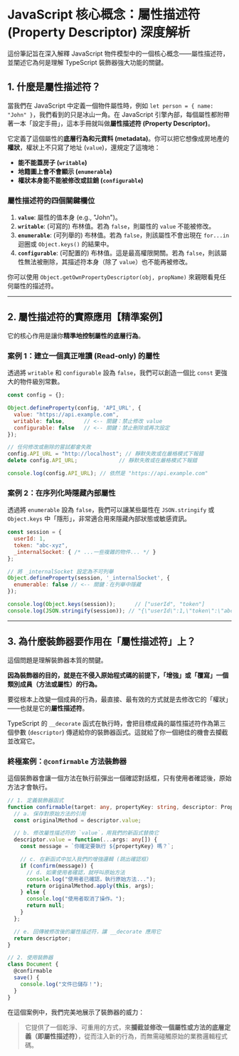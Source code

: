 # JavaScript 核心概念：屬性描述符 (Property Descriptor) 深度解析

這份筆記旨在深入解釋 JavaScript 物件模型中的一個核心概念——屬性描述符，並闡述它為何是理解 TypeScript 裝飾器強大功能的關鍵。

## 1. 什麼是屬性描述符？

當我們在 JavaScript 中定義一個物件屬性時，例如 `let person = { name: "John" }`，我們看到的只是冰山一角。在 JavaScript 引擎內部，每個屬性都附帶著一本「設定手冊」，這本手冊就叫做**屬性描述符 (Property Descriptor)**。

它定義了這個屬性的**底層行為和元資料 (metadata)**。你可以把它想像成房地產的**權狀**，權狀上不只寫了地址 (`value`)，還規定了這塊地：
-   **能不能蓋房子 (`writable`)**
-   **地籍圖上會不會顯示 (`enumerable`)**
-   **權狀本身能不能被修改或註銷 (`configurable`)**

### 屬性描述符的四個關鍵欄位

1.  **`value`**: 屬性的值本身 (e.g., "John")。
2.  **`writable`**: (可寫的) 布林值。若為 `false`，則屬性的 `value` 不能被修改。
3.  **`enumerable`**: (可列舉的) 布林值。若為 `false`，則該屬性不會出現在 `for...in` 迴圈或 `Object.keys()` 的結果中。
4.  **`configurable`**: (可配置的) 布林值。這是最高權限開關。若為 `false`，則該屬性無法被刪除，其描述符本身（除了 `value`）也不能再被修改。

你可以使用 `Object.getOwnPropertyDescriptor(obj, propName)` 來親眼看見任何屬性的描述符。

---

## 2. 屬性描述符的實際應用【精準案例】

它的核心作用是讓你**精準地控制屬性的底層行為**。

### 案例 1：建立一個真正唯讀 (Read-only) 的屬性

透過將 `writable` 和 `configurable` 設為 `false`，我們可以創造一個比 `const` 更強大的物件級別常數。

```javascript
const config = {};

Object.defineProperty(config, 'API_URL', {
  value: "https://api.example.com",
  writable: false,      // <-- 關鍵：禁止修改 value
  configurable: false   // <-- 關鍵：禁止刪除或再次設定
});

// 任何修改或刪除的嘗試都會失敗
config.API_URL = "http://localhost"; // 靜默失敗或在嚴格模式下報錯
delete config.API_URL;             // 靜默失敗或在嚴格模式下報錯

console.log(config.API_URL); // 依然是 "https://api.example.com"
```

### 案例 2：在序列化時隱藏內部屬性

透過將 `enumerable` 設為 `false`，我們可以讓某些屬性在 `JSON.stringify` 或 `Object.keys` 中「隱形」，非常適合用來隱藏內部狀態或敏感資訊。

```javascript
const session = {
  userId: 1,
  token: "abc-xyz",
  _internalSocket: { /* ...一些複雜的物件... */ }
};

// 將 _internalSocket 設定為不可列舉
Object.defineProperty(session, '_internalSocket', {
  enumerable: false // <-- 關鍵：在列舉中隱藏
});

console.log(Object.keys(session));      // ["userId", "token"]
console.log(JSON.stringify(session)); // "{\"userId\":1,\"token\":\"abc-xyz\"}"
```

---

## 3. 為什麼裝飾器要作用在「屬性描述符」上？

這個問題是理解裝飾器本質的關鍵。

**因為裝飾器的目的，就是在不侵入原始程式碼的前提下，「增強」或「覆寫」一個類別成員（方法或屬性）的行為。**

要從根本上改變一個成員的行為，最直接、最有效的方式就是去修改它的「權狀」——也就是它的**屬性描述符**。

TypeScript 的 `__decorate` 函式在執行時，會把目標成員的屬性描述符作為第三個參數 (`descriptor`) 傳遞給你的裝飾器函式。這就給了你一個絕佳的機會去攔截並改寫它。

### 終極案例：`@confirmable` 方法裝飾器

這個裝飾器會讓一個方法在執行前彈出一個確認對話框，只有使用者確認後，原始方法才會執行。

```typescript
// 1. 定義裝飾器函式
function confirmable(target: any, propertyKey: string, descriptor: PropertyDescriptor) {
  // a. 保存對原始方法的引用
  const originalMethod = descriptor.value;

  // b. 修改屬性描述符的 `value`，用我們的新函式替換它
  descriptor.value = function(...args: any[]) {
    const message = `你確定要執行 ${propertyKey} 嗎？`;

    // c. 在新函式中加入我們的增強邏輯 (跳出確認框)
    if (confirm(message)) {
      // d. 如果使用者確認，就呼叫原始方法
      console.log("使用者已確認，執行原始方法...");
      return originalMethod.apply(this, args);
    } else {
      console.log("使用者取消了操作。");
      return null;
    }
  };

  // e. 回傳被修改後的屬性描述符，讓 __decorate 應用它
  return descriptor;
}

// 2. 使用裝飾器
class Document {
  @confirmable
  save() {
    console.log("文件已儲存！");
  }
}
```

在這個案例中，我們完美地展示了裝飾器的威力：

> 它提供了一個乾淨、可重用的方式，來**攔截並修改一個屬性或方法的底層定義（即屬性描述符）**，從而注入新的行為，而無需碰觸原始的業務邏輯程式碼。
